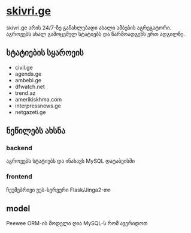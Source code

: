 # [skivri.ge](http://www.skivri.ge)

skivri.ge არის 24/7-ზე განახლებადი ახალი ამბების აგრეგატორი. აგროვებს ახალ გამოცემულ სტატიებს და წარმოადგენს ერთ ადგილზე.

## სტატიების სყაროეის

* civil.ge
* agenda.ge
* ambebi.ge
* dfwatch.net
* trend.az
* amerikiskhma.com
* interpressnews.ge
* netgazeti.ge

## ნეწილებს ახსნა
### backend
აგროვებს სტატიებს და ინახავს MySQL დატაბეისში
### frontend
ჩეუმებრივი ვებ-სერვერი Flask/Jinga2-თი
## model
Peewee ORM-ის მოდელი ღია MySQL-ს რომ ავერიდოთ
